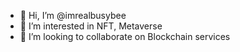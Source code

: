 - 👋 Hi, I’m @imrealbusybee
- 👀 I’m interested in NFT, Metaverse
- 💞️ I’m looking to collaborate on Blockchain services
    

<!---
imrealbusybee/imrealbusybee is a ✨ special ✨ repository because its `README.md` (this file) appears on your GitHub profile.
You can click the Preview link to take a look at your changes.
--->
